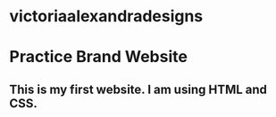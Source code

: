 # victoriaalexandradesigns
<h1>Practice Brand Website<h2>
<p>This is my first website. I am using HTML and CSS.</p>

